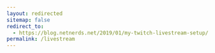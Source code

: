 ```yaml
---
layout: redirected
sitemap: false
redirect_to:
  - https://blog.netnerds.net/2019/01/my-twitch-livestream-setup/
permalink: /livestream
---
```

